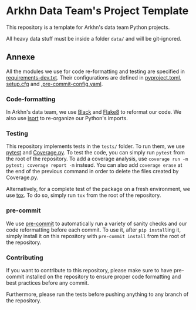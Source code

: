# Arkhn Data Team's Project Template

This repository is a template for Arkhn's data team Python projects.

All heavy data stuff must be inside a folder `data/` and will be git-ignored.

## Annexe

All the modules we use for code re-formatting and testing are specified in 
[requirements-dev.txt](requirements.txt). Their configurations are defined in 
[pyproject.toml](pyproject.toml), [setup.cfg](setup.cfg) and 
[.pre-commit-config.yaml](.pre-commit-config.yaml).

### Code-formatting
In Arkhn's data team, we use [Black](https://black.readthedocs.io/en/stable/) and 
[Flake8](https://flake8.pycqa.org/en/latest/) to reformat our code. We also use 
[isort](https://pycqa.github.io/isort/) to re-organize our Python's imports.

### Testing
This repository implements tests in the `tests/` folder. To run them, we use 
[pytest](https://docs.pytest.org/en/stable/contents.html) and 
[Coverage.py](https://coverage.readthedocs.io/en/coverage-5.3/). To test the code, you can 
simply run `pytest` from the root of the repository. To add a coverage analysis, use 
`coverage run -m pytest; coverage report -m` instead. You can also add `coverage erase` at 
the end of the previous command in order to delete the files created by Coverage.py.

Alternatively, for a complete test of the package on a fresh environment, we use 
[tox](https://tox.readthedocs.io/en/latest/). To do so, simply run `tox` from the root of the
repository.

### pre-commit
We use [pre-commit](https://pre-commit.com/) to automatically run a variety of sanity checks 
and our code reformatting before each commit. To use it, after `pip install`ing it, simply
install it on this repository with `pre-commit install` from the root of the repository.

### Contributing
If you want to contribute to this repository, please make sure to have pre-commit installed 
on the repository to ensure proper code formatting and best practices before any commit. 

Furthermore, please run the tests before pushing anything to any branch of the repository.
